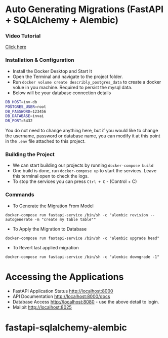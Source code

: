 # Auto Generating Migrations (FastAPI + SQLAlchemy + Alembic)

### Video Tutorial
[Click here](https://youtu.be/HuOG7VS8qvE)

### Installation & Configuration
- Install the Docker Desktop and Start It
- Open the Terminal and navigate to the project folder.
- Run `docker volume create describly_postgres_data` to create a docker volue in you machine. Required to persist the mysql data.
- Below will be your database connection details
```bash
DB_HOST=inv-db
POSTGRES_USER=root
DB_PASSWORD=123456
DB_DATABASE=invai
DB_PORT=5432
```
You do not need to change anything here, but if you would like to change the username, password or database name, you can modify it at this point in the `.env` file attached to this project. 

### Building the Project
- We can start building our projects by running `docker-compose build`
- One build is done, run `docker-compose up` to start the services. Leave this terminal open to check the logs.
- To stop the services you can press `Ctrl + C` - (Control + C)

### Commands
- To Generate the Migration From Model
```
docker-compose run fastapi-service /bin/sh -c "alembic revision --autogenerate -m "create my table table""
```
- To Apply the Migration to Database
```
docker-compose run fastapi-service /bin/sh -c "alembic upgrade head"
```
- To Revert last applied migration
```
docker-compose run fastapi-service /bin/sh -c "alembic downgrade -1"
```

# Accessing the Applications
- FastAPI Application Status [http://localhost:8000](http://localhost:8000)
- API Documentation [http://localhost:8000/docs](http://localhost:8000/docs)
- Database Access [http://localhost:8080](http://localhost:8080) - use the above detail to login.
- Mailpit [http://localhost:8025](http://localhost:8025)
# fastapi-sqlalchemy-alembic
